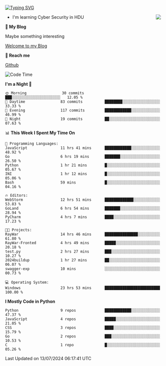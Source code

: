 [![Typing SVG](https://readme-typing-svg.herokuapp.com?font=Fira+Code&pause=1000&random=false&width=450&height=60&lines=Hello+%F0%9F%91%8B%F0%9F%8F%BB;I'm+JBNRZ)](https://git.io/typing-svg)

<a href="#">
  <img align="right" src="https://github-readme-stats.vercel.app/api?username=JBNRZ&show_icons=true&bg_color=15,f2f7fd,E0EAFC" />
</a>

- I'm learning Cyber Security in HDU

 **🌱 My Blog**

Maybe something interesting

[Welcome to my Blog](https://jbnrz.com.cn/)

 **💬 Reach me** 

[Github](https://github.com/JBNRZ)


<!--START_SECTION:waka-->
![Code Time](http://img.shields.io/badge/Code%20Time-594%20hrs%201%20min-blue)

**I'm a Night 🦉** 

```text
🌞 Morning                30 commits          ███░░░░░░░░░░░░░░░░░░░░░░   12.05 % 
🌆 Daytime                83 commits          ████████░░░░░░░░░░░░░░░░░   33.33 % 
🌃 Evening                117 commits         ████████████░░░░░░░░░░░░░   46.99 % 
🌙 Night                  19 commits          ██░░░░░░░░░░░░░░░░░░░░░░░   07.63 % 
```


📊 **This Week I Spent My Time On** 

```text
💬 Programming Languages: 
JavaScript               11 hrs 41 mins      ████████████░░░░░░░░░░░░░   48.92 % 
Go                       6 hrs 19 mins       ███████░░░░░░░░░░░░░░░░░░   26.50 % 
Python                   1 hr 21 mins        █░░░░░░░░░░░░░░░░░░░░░░░░   05.67 % 
INI                      1 hr 12 mins        █░░░░░░░░░░░░░░░░░░░░░░░░   05.06 % 
Bash                     59 mins             █░░░░░░░░░░░░░░░░░░░░░░░░   04.16 % 

🔥 Editors: 
WebStorm                 12 hrs 51 mins      █████████████░░░░░░░░░░░░   53.83 % 
GoLand                   6 hrs 54 mins       ███████░░░░░░░░░░░░░░░░░░   28.94 % 
PyCharm                  4 hrs 7 mins        ████░░░░░░░░░░░░░░░░░░░░░   17.23 % 

🐱‍💻 Projects: 
RayWar                   14 hrs 46 mins      ███████████████░░░░░░░░░░   61.80 % 
RayWar-Fronted           4 hrs 49 mins       █████░░░░░░░░░░░░░░░░░░░░   20.18 % 
test.py                  2 hrs 27 mins       ███░░░░░░░░░░░░░░░░░░░░░░   10.27 % 
2024buildup              1 hr 27 mins        ██░░░░░░░░░░░░░░░░░░░░░░░   06.07 % 
swagger-exp              10 mins             ░░░░░░░░░░░░░░░░░░░░░░░░░   00.73 % 

💻 Operating System: 
Windows                  23 hrs 53 mins      █████████████████████████   100.00 % 
```

**I Mostly Code in Python** 

```text
Python                   9 repos             ████████████░░░░░░░░░░░░░   47.37 % 
JavaScript               4 repos             █████░░░░░░░░░░░░░░░░░░░░   21.05 % 
CSS                      3 repos             ████░░░░░░░░░░░░░░░░░░░░░   15.79 % 
Go                       2 repos             ███░░░░░░░░░░░░░░░░░░░░░░   10.53 % 
C                        1 repo              █░░░░░░░░░░░░░░░░░░░░░░░░   05.26 % 
```




 Last Updated on 13/07/2024 06:17:41 UTC
<!--END_SECTION:waka-->
